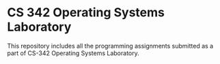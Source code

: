 # CS 342 Operating Systems Laboratory

This repository includes all the programming assignments submitted as a part of CS-342 Operating Systems Laboratory.
